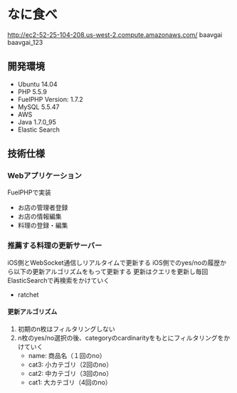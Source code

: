 # なに食べ
http://ec2-52-25-104-208.us-west-2.compute.amazonaws.com/
baavgai
baavgai_123

## 開発環境
- Ubuntu 14.04
- PHP 5.5.9
- FuelPHP Version: 1.7.2
- MySQL 5.5.47
- AWS
- Java 1.7.0_95
- Elastic Search

## 技術仕様
### Webアプリケーション
FuelPHPで実装
- お店の管理者登録
- お店の情報編集
- 料理の登録・編集

### 推薦する料理の更新サーバー
iOS側とWebSocket通信しリアルタイムで更新する
iOS側でのyes/noの履歴から以下の更新アルゴリズムをもって更新する
更新はクエリを更新し毎回ElasticSearchで再検索をかけていく
- ratchet

#### 更新アルゴリズム
1. 初期のn枚はフィルタリングしない
2. n枚のyes/no選択の後、categoryのcardinarityをもとにフィルタリングをかけていく
	- name: 商品名（１回のno）
	- cat3: 小カテゴリ（2回のno）
	- cat2: 中カテゴリ（3回のno）
	- cat1: 大カテゴリ（4回のno）
